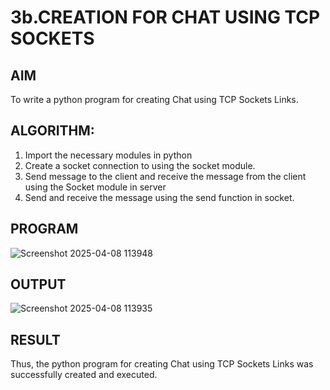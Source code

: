 # 3b.CREATION FOR CHAT USING TCP SOCKETS
## AIM
To write a python program for creating Chat using TCP Sockets Links.
## ALGORITHM:
1. Import the necessary modules in python
2. Create a socket connection to using the socket module.
3. Send message to the client and receive the message from the client using the Socket module in
 server
4. Send and receive the message using the send function in socket.
## PROGRAM
![Screenshot 2025-04-08 113948](https://github.com/user-attachments/assets/3fe0d11b-fd27-4dc3-b3e0-032c5981fe3a)

## OUTPUT
![Screenshot 2025-04-08 113935](https://github.com/user-attachments/assets/7cc8e413-119c-4895-a156-d2a9308e994b)

## RESULT
Thus, the python program for creating Chat using TCP Sockets Links was successfully 
created and executed.
